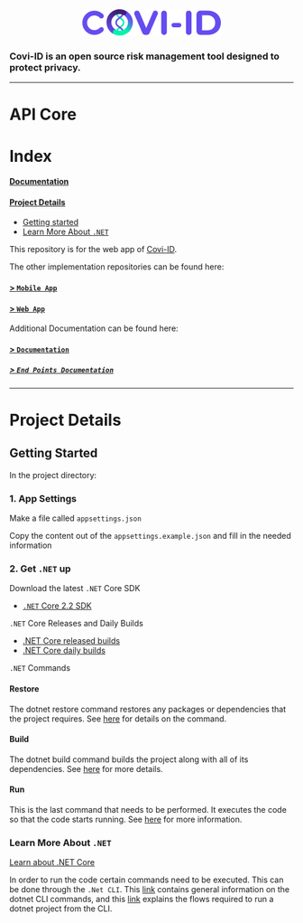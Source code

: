<div align="center">
    <img src="./imgs/logo-dark.png">
</div>
<h3>
    Covi-ID is an open source risk management tool designed to protect privacy.
</h3>

---

# API Core

# Index

#### [Documentation](https://github.com/covi-id/cid-documentation)
#### [Project Details](#project-details)
* [Getting started](#getting-started)
* [Learn More About `.NET`](#learn-more-about-net)


This repository is for the web app of [Covi-ID](https://coviid.me/). 

The other implementation repositories can be found here:
#### [> `Mobile App`](https://github.com/covi-id/cid-mob-app)
#### [> `Web App`](https://github.com/covi-id/cid-web-app)

Additional Documentation can be found here:
#### [> `Documentation`](https://github.com/covi-id/cid-documentation)
##### [> `End Points Documentation`](https://github.com/covi-id/cid-documentation/blob/master/end_points.md)

---

# Project Details

## Getting Started

In the project directory:

### 1. App Settings

Make a file called `appsettings.json`

Copy the content out of the `appsettings.example.json` and fill in the needed information

### 2. Get `.NET` up

Download the latest `.NET` Core SDK
* [`.NET` Core 2.2 SDK](https://github.com/dotnet/core/blob/master/release-notes/2.2/README.md)

`.NET` Core Releases and Daily Builds
* [.NET Core released builds](https://github.com/dotnet/core/blob/master/release-notes/README.md)
* [.NET Core daily builds](https://github.com/dotnet/core/blob/master/daily-builds.md)

`.NET` Commands

#### Restore
The dotnet restore command restores any packages or dependencies that the project requires. See [here](https://docs.microsoft.com/en-us/dotnet/core/tools/dotnet-restore?tabs=netcore2x) for details on the command.

#### Build
The dotnet build command builds the project along with all of its dependencies. See [here](https://docs.microsoft.com/en-us/dotnet/core/tools/dotnet-build) for more details.

#### Run
This is the last command that needs to be performed. It executes the code so that the code starts running. See [here](https://docs.microsoft.com/en-us/dotnet/core/tools/dotnet-run?tabs=netcore30) for more information.

### Learn More About `.NET`

[Learn about .NET Core](https://docs.microsoft.com/dotnet/core)

In order to run the code certain commands need to be executed. This can be done through the `.Net CLI`. This [link](https://docs.microsoft.com/en-us/dotnet/core/tools/?tabs=netcore2x) contains general information on the dotnet CLI commands, and this [link](https://dzone.com/articles/create-and-run-a-net-core-application-using-cli-to) explains the flows required to run a dotnet project from the CLI. 